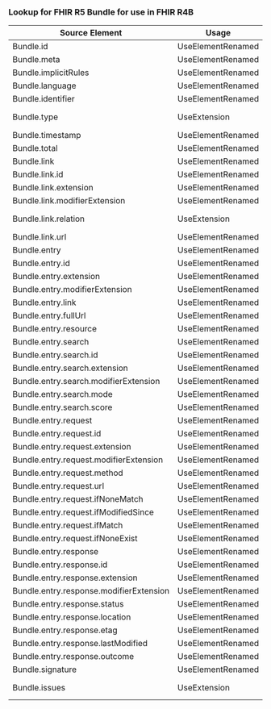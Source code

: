 ### Lookup for FHIR R5 Bundle for use in FHIR R4B

| Source Element | Usage | Target |
| -------------- | ----- | ------ |
| Bundle.id | UseElementRenamed | Bundle.id |
| Bundle.meta | UseElementRenamed | Bundle.meta |
| Bundle.implicitRules | UseElementRenamed | Bundle.implicitRules |
| Bundle.language | UseElementRenamed | Bundle.language |
| Bundle.identifier | UseElementRenamed | Bundle.identifier |
| Bundle.type | UseExtension | http://hl7.org/fhir/5.0/StructureDefinition/extension-Bundle.type |
| Bundle.timestamp | UseElementRenamed | Bundle.timestamp |
| Bundle.total | UseElementRenamed | Bundle.total |
| Bundle.link | UseElementRenamed | Bundle.link |
| Bundle.link.id | UseElementRenamed | Bundle.link.id |
| Bundle.link.extension | UseElementRenamed | Bundle.link.extension |
| Bundle.link.modifierExtension | UseElementRenamed | Bundle.link.modifierExtension |
| Bundle.link.relation | UseExtension | http://hl7.org/fhir/5.0/StructureDefinition/extension-Bundle.link.relation |
| Bundle.link.url | UseElementRenamed | Bundle.link.url |
| Bundle.entry | UseElementRenamed | Bundle.entry |
| Bundle.entry.id | UseElementRenamed | Bundle.entry.id |
| Bundle.entry.extension | UseElementRenamed | Bundle.entry.extension |
| Bundle.entry.modifierExtension | UseElementRenamed | Bundle.entry.modifierExtension |
| Bundle.entry.link | UseElementRenamed | Bundle.entry.link |
| Bundle.entry.fullUrl | UseElementRenamed | Bundle.entry.fullUrl |
| Bundle.entry.resource | UseElementRenamed | Bundle.entry.resource |
| Bundle.entry.search | UseElementRenamed | Bundle.entry.search |
| Bundle.entry.search.id | UseElementRenamed | Bundle.entry.search.id |
| Bundle.entry.search.extension | UseElementRenamed | Bundle.entry.search.extension |
| Bundle.entry.search.modifierExtension | UseElementRenamed | Bundle.entry.search.modifierExtension |
| Bundle.entry.search.mode | UseElementRenamed | Bundle.entry.search.mode |
| Bundle.entry.search.score | UseElementRenamed | Bundle.entry.search.score |
| Bundle.entry.request | UseElementRenamed | Bundle.entry.request |
| Bundle.entry.request.id | UseElementRenamed | Bundle.entry.request.id |
| Bundle.entry.request.extension | UseElementRenamed | Bundle.entry.request.extension |
| Bundle.entry.request.modifierExtension | UseElementRenamed | Bundle.entry.request.modifierExtension |
| Bundle.entry.request.method | UseElementRenamed | Bundle.entry.request.method |
| Bundle.entry.request.url | UseElementRenamed | Bundle.entry.request.url |
| Bundle.entry.request.ifNoneMatch | UseElementRenamed | Bundle.entry.request.ifNoneMatch |
| Bundle.entry.request.ifModifiedSince | UseElementRenamed | Bundle.entry.request.ifModifiedSince |
| Bundle.entry.request.ifMatch | UseElementRenamed | Bundle.entry.request.ifMatch |
| Bundle.entry.request.ifNoneExist | UseElementRenamed | Bundle.entry.request.ifNoneExist |
| Bundle.entry.response | UseElementRenamed | Bundle.entry.response |
| Bundle.entry.response.id | UseElementRenamed | Bundle.entry.response.id |
| Bundle.entry.response.extension | UseElementRenamed | Bundle.entry.response.extension |
| Bundle.entry.response.modifierExtension | UseElementRenamed | Bundle.entry.response.modifierExtension |
| Bundle.entry.response.status | UseElementRenamed | Bundle.entry.response.status |
| Bundle.entry.response.location | UseElementRenamed | Bundle.entry.response.location |
| Bundle.entry.response.etag | UseElementRenamed | Bundle.entry.response.etag |
| Bundle.entry.response.lastModified | UseElementRenamed | Bundle.entry.response.lastModified |
| Bundle.entry.response.outcome | UseElementRenamed | Bundle.entry.response.outcome |
| Bundle.signature | UseElementRenamed | Bundle.signature |
| Bundle.issues | UseExtension | http://hl7.org/fhir/5.0/StructureDefinition/extension-Bundle.issues |
